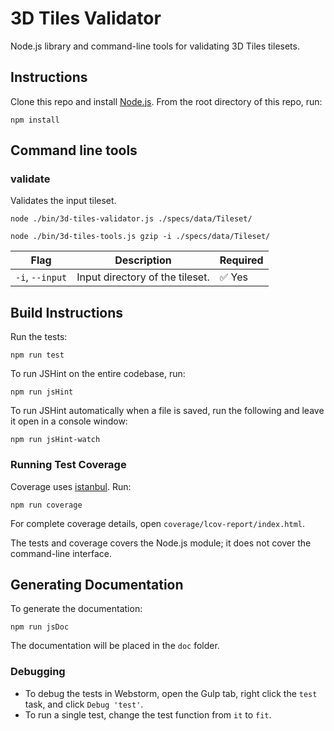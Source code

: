 # 3D Tiles Validator

Node.js library and command-line tools for validating 3D Tiles tilesets.

## Instructions

Clone this repo and install [Node.js](http://nodejs.org/).  From the root directory of this repo, run:
```
npm install
```

## Command line tools

### validate

Validates the input tileset.

```
node ./bin/3d-tiles-validator.js ./specs/data/Tileset/
```
```
node ./bin/3d-tiles-tools.js gzip -i ./specs/data/Tileset/
```

|Flag|Description|Required|
|----|-----------|--------|
|`-i`, `--input`|Input directory of the tileset.| :white_check_mark: Yes|


## Build Instructions

Run the tests:
```
npm run test
```
To run JSHint on the entire codebase, run:
```
npm run jsHint
```
To run JSHint automatically when a file is saved, run the following and leave it open in a console window:
```
npm run jsHint-watch
```

### Running Test Coverage

Coverage uses [istanbul](https://github.com/gotwarlost/istanbul).  Run:
```
npm run coverage
```
For complete coverage details, open `coverage/lcov-report/index.html`.

The tests and coverage covers the Node.js module; it does not cover the command-line interface.

## Generating Documentation

To generate the documentation:
```
npm run jsDoc
```

The documentation will be placed in the `doc` folder.

### Debugging

* To debug the tests in Webstorm, open the Gulp tab, right click the `test` task, and click `Debug 'test'`.
* To run a single test, change the test function from `it` to `fit`.